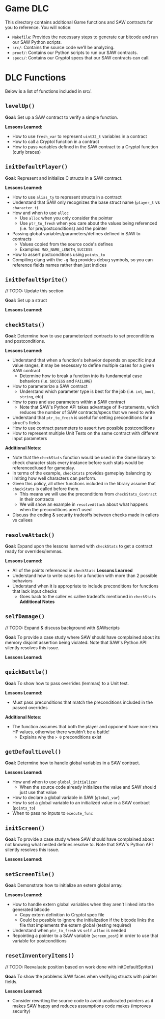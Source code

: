 # Game DLC

This directory contains additional Game functions and SAW contracts for you to reference. You will notice:
- `Makefile`: Provides the necessary steps to generate our bitcode and run our SAW Python scripts.
- `src/`: Contains the source code we'll be analyzing.
- `proof/`: Contains our Python scripts to run our SAW contracts.
- `specs/`: Contains our Cryptol specs that our SAW contracts can call.


# DLC Functions

Below is a list of functions included in src/.


## `levelUp()`
**Goal:** Set up a SAW contract to verify a simple function.

**Lessons Learned:**
- How to use `fresh_var` to represent `uint32_t` variables in a contract
- How to call a Cryptol function in a contract
- How to pass variables defined in the SAW contract to a Cryptol function (curly braces)


## `initDefaultPlayer()`
**Goal:** Represent and initialize C structs in a SAW contract.

**Lessons Learned:**
- How to use `alias_ty` to represent structs in a contract
- Understand that SAW only recognizes the base struct name (`player_t` vs `character_t`)
- How and when to use `alloc`
  - Use `alloc` when you only consider the pointer
  - Use `ptr_to_fresh` when you care about the values being referenced (i.e. for pre/postconditions) and the pointer
- Passing global variables/parameters/defines defined in SAW to contracts
  - Values copied from the source code's defines
  - Examples: `MAX_NAME_LENGTH`, `SUCCESS`
- How to assert postconditions using `points_to`
- Compiling clang with the `-g` flag provides debug symbols, so you can reference fields names rather than just indices


## `initDefaultSprite()`
// TODO: Update this section

**Goal:** Set up a struct

**Lessons Learned:**


## `checkStats()`
**Goal:** Determine how to use parameterized contracts to set preconditions and postconditions.

**Lessons Learned:**
- Understand that when a function's behavior depends on specific input value ranges, it may be necessary to define multiple cases for a given SAW contract
  - Determine how to break a function into its fundamental case behaviors (i.e. `SUCCESS` and `FAILURE`)
- How to parameterize a SAW contract
  - Understand which parameter type is best for the job (i.e. `int`, `bool`, `string`, etc)
- How to pass and use parameters within a SAW contract
  - Note that SAW's Python API takes advantage of if-statements, which reduces the number of SAW contracts/specs that we need to write
- Understand that `ptr_to_fresh` is useful for setting preconditions for a struct's fields
- How to use contract parameters to assert two possible postconditions
- How to represent multiple Unit Tests on the same contract with different input parameters

**Additional Notes:**  
- Note that the `checkStats` function would be used in the Game library to check character stats every instance before such stats would be referenced/used for gameplay.
- In terms of the example, `checkStats` provides gameplay balancing by limiting how well characters can perform.
- Given this policy, all other functions included in the library assume that `checkStats` is called before them.
  - This means we will use the preconditions from `checkStats_Contract` in their contracts
  - We will show an example in `resolveAttack` about what happens when the preconditions aren't used
- Discuss the coding & security tradeoffs between checks made in callers vs callees


## `resolveAttack()`
**Goal:** Expand upon the lessons learned with `checkStats` to get a contract ready for overrides/lemmas.

**Lessons Learned:**
- All of the points referenced in `checkStats` **Lessons Learned**
- Understand how to write cases for a function with more than 2 possible behaviors
- Understand when it is appropriate to include preconditions for functions that lack input checks
  - Goes back to the caller vs callee tradeoffs mentioned in `checkStats` **Additional Notes**


## `selfDamage()`
// TODO: Expand & discuss background with SAWscripts

**Goal:** To provide a case study where SAW should have complained about its memory disjoint assertion being violated. Note that SAW's Python API silently resolves this issue.

**Lessons Learned:**


## `quickBattle()`
**Goal:** To show how to pass overrides (lemmas) to a Unit test.

**Lessons Learned:**
- Must pass preconditions that match the preconditions included in the passed overrides

**Additional Notes:**
- The function assumes that both the player and opponent have non-zero HP values, otherwise there wouldn't be a battle!
  - Explains why the `> 0` preconditions exist


## `getDefaultLevel()`
**Goal:** Determine how to handle global variables in a SAW contract.

**Lessons Learned:**
- How and when to use `global_initializer`
  - When the source code already initializes the value and SAW should just use that value
- How to declare a global variable in SAW (`global_var`)
- How to set a global variable to an initialized value in a SAW contract (`points_to`)
- When to pass no inputs to `execute_func`


## `initScreen()`
**Goal:** To provide a case study where SAW should have complained about not knowing what nested defines resolve to. Note that SAW's Python API silently resolves this issue.

**Lessons Learned:**


## `setScreenTile()`
**Goal:** Demonstrate how to initialize an extern global array.

**Lessons Learned:**
- How to handle extern global variables when they aren't linked into the generated bitcode
  - Copy extern definition to Cryptol spec file
  - Could be possible to ignore the initialization if the bitcode links the file that implements the extern global (testing required)
- Understand when `ptr_to_fresh` vs `self.alloc` is needed
- Repointing a pointer to a SAW variable (`screen_post`) in order to use that variable for postconditions


## `resetInventoryItems()`
// TODO: Reevaluate position based on work done with initDefaultSprite()

**Goal:** To show the problems SAW faces when verifying structs with pointer fields.

**Lessons Learned:**
- Consider rewriting the source code to avoid unallocated pointers as it makes SAW happy and reduces assumptions code makes (improves security)
